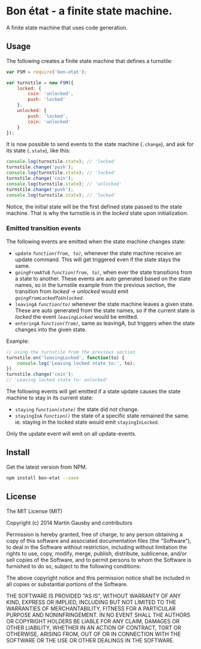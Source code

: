# Bon état - a finite state machine.

A finite state machine that uses code generation.

## Usage
The following creates a finite state machine that defines a turnstile:

```js
var FSM = require('bon-etat');

var turnstile = new FSM({
    locked: {
        coin: 'unlocked',
        push: 'locked'
    },
    unlocked: {
        push: 'locked',
        coin: 'unlocked'
    }
});
```

It is now possible to send events to the state machine (`.change`), and ask for its state (`.state`), like this:

```js
console.log(turnstile.state); // 'locked'
turnstile.change('push');
console.log(turnstile.state); // 'locked'
turnstile.change('coin');
console.log(turnstile.state); // 'unlocked'
turnstile.change('push');
console.log(turnstile.state); // 'locked'
```

Notice, the initial state will be the first defined state passed to the state machine. That is why the turnstile is in the *locked* state upon initialization.


### Emitted transition events
The following events are emitted when the state machine changes state:

  * `update` *`function(from, to)`*, whenever the state machine receive an update command. This will get triggered even if the state stays the same.
  * `goingFromAToB` *`function(from, to)`*, when ever the state transitions from a state to another. These events are auto generated based on the state names, so in the turnstile example from the previous section, the transition from *locked -> unlocked* would emit *`goingFromLockedToUnlocked`*.
  * `leavingA` *`function(to)`* whenever the state machine leaves a given state. These are auto generated from the state names, so if the current state is *locked* the event *`leavingLocked`* would be emitted.
  * `enteringA` *`function(from)`*, same as leavingA, but triggers when the state changes into the given state.

Example:
```js
// using the turnstile from the previous section
turnstile.on('leavingLocked', function(to) {
    console.log('Leaving locked state to:', to);
})
turnstile.change('coin');
// 'Leaving locked state to: unlocked'
```

The following events will get emitted if a state update causes the state machine to stay in its current state:

  * `staying` *`function(state)`* the state did not change.
  * `stayingInA` *`function()`* the state of a specific state remained the same. ie. staying in the locked state would emit `stayingInLocked`.

Only the update event will emit on all update-events.


## Install

Get the latest version from NPM.

```sh
npm install bon-etat --save
```

## License

The MIT License (MIT)

Copyright (c) 2014 Martin Gausby and contributors

Permission is hereby granted, free of charge, to any person obtaining a copy of this software and associated documentation files (the "Software"), to deal in the Software without restriction, including without limitation the rights to use, copy, modify, merge, publish, distribute, sublicense, and/or sell copies of the Software, and to permit persons to whom the Software is furnished to do so, subject to the following conditions:

The above copyright notice and this permission notice shall be included in all copies or substantial portions of the Software.

THE SOFTWARE IS PROVIDED "AS IS", WITHOUT WARRANTY OF ANY KIND, EXPRESS OR IMPLIED, INCLUDING BUT NOT LIMITED TO THE WARRANTIES OF MERCHANTABILITY, FITNESS FOR A PARTICULAR PURPOSE AND NONINFRINGEMENT. IN NO EVENT SHALL THE AUTHORS OR COPYRIGHT HOLDERS BE LIABLE FOR ANY CLAIM, DAMAGES OR OTHER LIABILITY, WHETHER IN AN ACTION OF CONTRACT, TORT OR OTHERWISE, ARISING FROM, OUT OF OR IN CONNECTION WITH THE SOFTWARE OR THE USE OR OTHER DEALINGS IN THE SOFTWARE.

